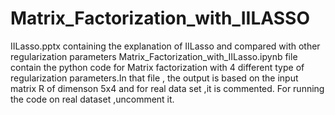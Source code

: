 # Matrix_Factorization_with_IILASSO
IILasso.pptx containing the explanation of IILasso and compared with other regularization parameters
Matrix_Factorization_with_IILasso.ipynb file contain the python code for Matrix factorization with 
4 different type of regularization parameters.In that file , the output is based on the input matrix R 
of dimenson 5x4 and for real data set ,it is commented. For running the code on real dataset ,uncomment it.
